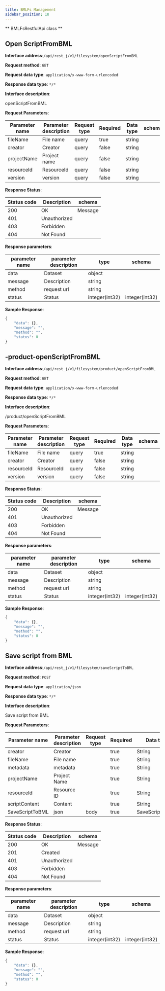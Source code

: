 ```yaml
---
title: BMLFs Management
sidebar_position: 18
---
```

** BMLFsRestfulApi class **



## Open ScriptFromBML


**Interface address**:`/api/rest_j/v1/filesystem/openScriptFromBML`


**Request method**: `GET`


**Request data type**: `application/x-www-form-urlencoded`


**Response data type**: `*/*`


**Interface description**:<p>openScriptFromBML</p>



**Request Parameters**:


| Parameter name | Parameter description | Request type | Required | Data type | schema |
| -------- | -------- | ----- | -------- | -------- | ------ |
|fileName|File name|query|true|string||
|creator|Creator|query|false|string||
|projectName|Project name|query|false|string||
|resourceId|ResourceId|query|false|string||
|version|version|query|false|string||


**Response Status**:


| Status code | Description | schema |
| -------- | -------- | ----- |
|200|OK|Message|
|401|Unauthorized||
|403|Forbidden||
|404|Not Found||


**Response parameters**:


| parameter name | parameter description | type | schema |
| -------- | -------- | ----- |----- |
|data|Dataset|object||
|message|Description|string||
|method|request url|string||
|status|Status|integer(int32)|integer(int32)|


**Sample Response**:
````javascript
{
    "data": {},
    "message": "",
    "method": "",
    "status": 0
}
````


## -product-openScriptFromBML


**Interface address**:`/api/rest_j/v1/filesystem/product/openScriptFromBML`


**Request method**: `GET`


**Request data type**: `application/x-www-form-urlencoded`


**Response data type**: `*/*`


**Interface description**:<p>/product/openScriptFromBML</p>



**Request Parameters**:


| Parameter name | Parameter description | Request type | Required | Data type | schema |
| -------- | -------- | ----- | -------- | -------- | ------ |
|fileName|File name|query|true|string||
|creator|Creator|query|false|string||
|resourceId|ResourceId|query|false|string||
|version|version|query|false|string||


**Response Status**:


| Status code | Description | schema |
| -------- | -------- | ----- |
|200|OK|Message|
|401|Unauthorized||
|403|Forbidden||
|404|Not Found||


**Response parameters**:


| parameter name | parameter description | type | schema |
| -------- | -------- | ----- |----- |
|data|Dataset|object||
|message|Description|string||
|method|request url|string||
|status|Status|integer(int32)|integer(int32)|


**Sample Response**:
````javascript
{
    "data": {},
    "message": "",
    "method": "",
    "status": 0
}
````


## Save script from BML


**Interface address**:`/api/rest_j/v1/filesystem/saveScriptToBML`


**Request method**: `POST`


**Request data type**: `application/json`


**Response data type**: `*/*`


**Interface description**:<p>Save script from BML</p>



**Request Parameters**:


| Parameter name | Parameter description | Request type | Required | Data type | schema |
| -------- | -------- | ----- | -------- | -------- | ------ |
|creator|Creator||true|String|String|
|fileName|File name||true|String|String|
|metadata|metadata||true|String|String|
|projectName|Project Name||true|String|String|
|resourceId|Resource ID||true|String|String|
|scriptContent|Content||true|String|String|
|SaveScriptToBML|json|body|true|SaveScriptToBML|SaveScriptToBML|


**Response Status**:


| Status code | Description | schema |
| -------- | -------- | ----- |
|200|OK|Message|
|201|Created||
|401|Unauthorized||
|403|Forbidden||
|404|Not Found||


**Response parameters**:


| parameter name | parameter description | type | schema |
| -------- | -------- | ----- |----- |
|data|Dataset|object||
|message|Description|string||
|method|request url|string||
|status|Status|integer(int32)|integer(int32)|


**Sample Response**:
````javascript
{
    "data": {},
    "message": "",
    "method": "",
    "status": 0
}
````
